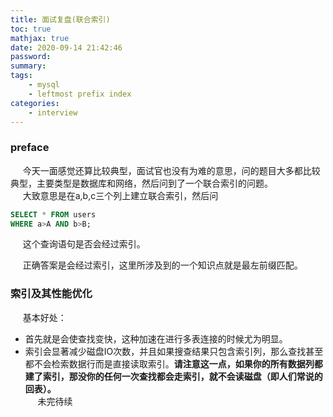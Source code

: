 ```yaml
---
title: 面试复盘(联合索引)
toc: true
mathjax: true
date: 2020-09-14 21:42:46
password:
summary:
tags:
    - mysql
    - leftmost prefix index
categories:
    - interview
---
```

### preface
&nbsp;&nbsp;&nbsp;&nbsp;&nbsp;今天一面感觉还算比较典型，面试官也没有为难的意思，问的题目大多都比较典型，主要类型是数据库和网络，然后问到了一个联合索引的问题。\
&nbsp;&nbsp;&nbsp;&nbsp;&nbsp;大致意思是在a,b,c三个列上建立联合索引，然后问
```sql
SELECT * FROM users 
WHERE a>A AND b>B; 
```
&nbsp;&nbsp;&nbsp;&nbsp;&nbsp;这个查询语句是否会经过索引。
<!--more-->
&nbsp;&nbsp;&nbsp;&nbsp;&nbsp;正确答案是会经过索引，这里所涉及到的一个知识点就是最左前缀匹配。
### 索引及其性能优化
&nbsp;&nbsp;&nbsp;&nbsp;&nbsp;基本好处：
* 首先就是会使查找变快，这种加速在进行多表连接的时候尤为明显。
* 索引会显著减少磁盘IO次数，并且如果搜查结果只包含索引列，那么查找甚至都不会检索数据行而是直接读取索引。**请注意这一点，如果你的所有数据列都建了索引，那没你的任何一次查找都会走索引，就不会读磁盘（即人们常说的回表）。**\
&nbsp;&nbsp;&nbsp;&nbsp;&nbsp;未完待续
